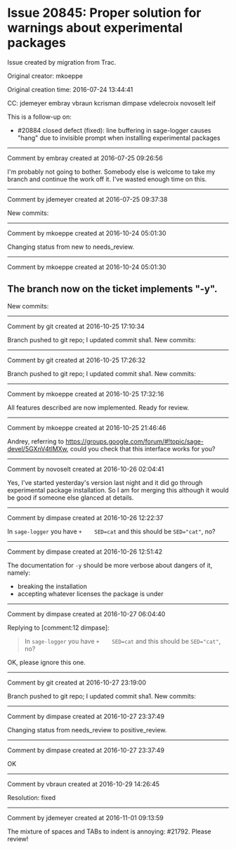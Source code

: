 # Issue 20845: Proper solution for warnings about experimental packages

Issue created by migration from Trac.

Original creator: mkoeppe

Original creation time: 2016-07-24 13:44:41

CC:  jdemeyer embray vbraun kcrisman dimpase vdelecroix novoselt leif

This is a follow-up on:
 - #20884 closed defect (fixed): line buffering in sage-logger causes "hang" due to invisible prompt when installing experimental packages


---

Comment by embray created at 2016-07-25 09:26:56

I'm probably not going to bother.  Somebody else is welcome to take my branch and continue the work off it.  I've wasted enough time on this.


---

Comment by jdemeyer created at 2016-07-25 09:37:38

New commits:


---

Comment by mkoeppe created at 2016-10-24 05:01:30

Changing status from new to needs_review.


---

Comment by mkoeppe created at 2016-10-24 05:01:30

The branch now on the ticket implements "-y". 
----
New commits:


---

Comment by git created at 2016-10-25 17:10:34

Branch pushed to git repo; I updated commit sha1. New commits:


---

Comment by git created at 2016-10-25 17:26:32

Branch pushed to git repo; I updated commit sha1. New commits:


---

Comment by mkoeppe created at 2016-10-25 17:32:16

All features described are now implemented. Ready for review.


---

Comment by mkoeppe created at 2016-10-25 21:46:46

Andrey, referring to https://groups.google.com/forum/#!topic/sage-devel/5GXnV4tlMXw, could you check that this interface works for you?


---

Comment by novoselt created at 2016-10-26 02:04:41

Yes, I've started yesterday's version last night and it did go through experimental package installation. So I am for merging this although it would be good if someone else glanced at details.


---

Comment by dimpase created at 2016-10-26 12:22:37

In `sage-logger` you have `+    SED=cat` and this should be `SED="cat"`, no?


---

Comment by dimpase created at 2016-10-26 12:51:42

The documentation for `-y` should be more verbose about dangers of it, namely: 

  * breaking the installation
  * accepting whatever licenses the package is under


---

Comment by dimpase created at 2016-10-27 06:04:40

Replying to [comment:12 dimpase]:
> In `sage-logger` you have `+    SED=cat` and this should be `SED="cat"`, no?

OK, please ignore this one.


---

Comment by git created at 2016-10-27 23:19:00

Branch pushed to git repo; I updated commit sha1. New commits:


---

Comment by dimpase created at 2016-10-27 23:37:49

Changing status from needs_review to positive_review.


---

Comment by dimpase created at 2016-10-27 23:37:49

OK


---

Comment by vbraun created at 2016-10-29 14:26:45

Resolution: fixed


---

Comment by jdemeyer created at 2016-11-01 09:13:59

The mixture of spaces and TABs to indent is annoying: #21792. Please review!
